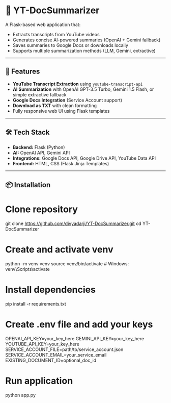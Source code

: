 # 🎯 YT-DocSummarizer

A Flask-based web application that:
- Extracts transcripts from YouTube videos
- Generates concise AI-powered summaries (OpenAI + Gemini fallback)
- Saves summaries to Google Docs or downloads locally
- Supports multiple summarization methods (LLM, Gemini, extractive)

---

## 🚀 Features
- **YouTube Transcript Extraction** using `youtube-transcript-api`
- **AI Summarization** with OpenAI GPT-3.5 Turbo, Gemini 1.5 Flash, or simple extractive fallback
- **Google Docs Integration** (Service Account support)
- **Download as TXT** with clean formatting
- Fully responsive web UI using Flask templates

---

## 🛠️ Tech Stack
- **Backend:** Flask (Python)
- **AI:** OpenAI API, Gemini API
- **Integrations:** Google Docs API, Google Drive API, YouTube Data API
- **Frontend:** HTML, CSS (Flask Jinja Templates)

---

## 📦 Installation
# Clone repository
git clone https://github.com/divyadarji/YT-DocSummarizer.git
cd YT-DocSummarizer

# Create and activate venv
python -m venv venv
source venv/bin/activate  # Windows: venv\Scripts\activate

# Install dependencies
pip install -r requirements.txt

# Create .env file and add your keys
OPENAI_API_KEY=your_key_here
GEMINI_API_KEY=your_key_here
YOUTUBE_API_KEY=your_key_here
SERVICE_ACCOUNT_FILE=path/to/service_account.json
SERVICE_ACCOUNT_EMAIL=your_service_email
EXISTING_DOCUMENT_ID=optional_doc_id

# Run application
python app.py
